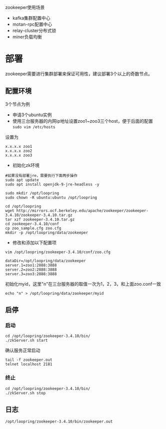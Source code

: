 zookeeper使用场景
* kafka集群配置中心
* motan-rpc配置中心
* relay-cluster分布式锁
* miner负载均衡

# 部署
zookeeper需要进行集群部署来保证可用性，建议部署3个以上的奇数节点。

## 配置环境
3个节点为例
* 申请3个ubuntu实例
* 使用三台服务器的内网ip地址设置zoo1~zoo3三个host，便于后面的配置 `sudo vim /etc/hosts`

设置为
```
x.x.x.x zoo1
x.x.x.x zoo2
x.x.x.x zoo3
```

* 初始化zk环境
```
#如果没有部署jre，需要执行下面两步操作
sudo apt update
sudo apt install openjdk-9-jre-headless -y

sudo mkdir /opt/loopring
sudo chown -R ubuntu:ubuntu /opt/loopring

cd /opt/loopring
wget http://mirrors.ocf.berkeley.edu/apache/zookeeper/zookeeper-3.4.10/zookeeper-3.4.10.tar.gz
tar xzf zookeeper-3.4.10.tar.gz
cd zookeeper-3.4.10/conf
cp zoo_sample.cfg zoo.cfg
mkdir -p /opt/loopring/data/zookeeper
```
* 修改和添加以下配置项

`vim /opt/loopring/zookeeper-3.4.10/conf/zoo.cfg`
```
dataDir=/opt/loopring/data/zookeeper
server.1=zoo1:2888:3888
server.2=zoo2:2888:3888
server.3=zoo3:2888:3888
```
初始化myid，这里"n"在三台服务器的取值一次为1，2，3，和上面zoo.conf一致

`echo "n" > /opt/loopring/data/zookeeper/myid`

## 启停

### 启动
```
cd /opt/loopring/zookeeper-3.4.10/bin/
./zkServer.sh start
```
确认服务正常启动
```
tail -f zookeeper.out
telnet localhost 2181
```

### 终止
```
cd /opt/loopring/zookeeper-3.4.10/bin/
./zkServer.sh stop
```

## 日志
`/opt/loopring/zookeeper-3.4.10/bin/zookeeper.out`